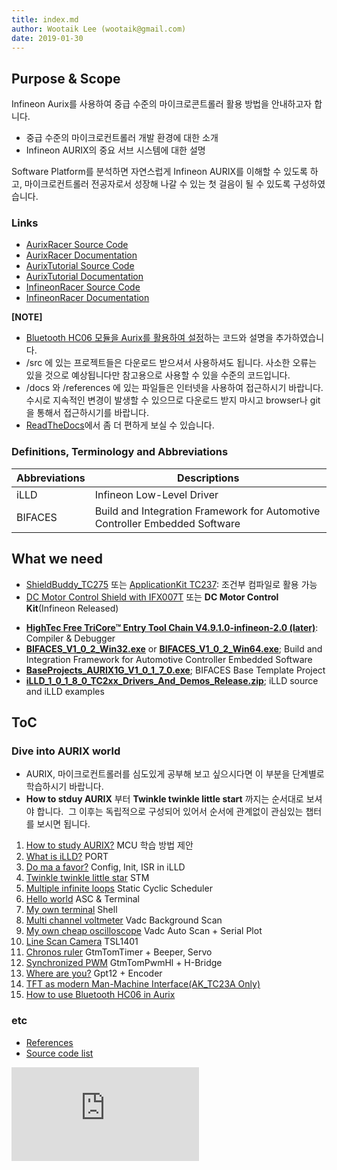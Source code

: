 ```yaml
---
title: index.md
author: Wootaik Lee (wootaik@gmail.com)  
date: 2019-01-30
---
```


## Purpose & Scope

Infineon Aurix를 사용하여 중급 수준의 마이크로콘트롤러 활용 방법을 안내하고자 합니다.

*   중급 수준의 마이크로컨트롤러 개발 환경에 대한 소개
*   Infineon AURIX의 중요 서브 시스템에 대한 설명

Software Platform를 분석하면 자연스럽게 Infineon AURIX를 이해할 수 있도록 하고,
마이크로컨트롤러 전공자로서 성장해 나갈 수 있는 첫 걸음이 될 수 있도록 구성하였습니다.

### Links

* [AurixRacer Source Code](https://github.com/realsosy/AurixRacer)
* [AurixRacer Documentation](http://aurixracer.readthedocs.io/ko/latest/) 
* [AurixTutorial Source Code](https://github.com/realsosy/AurixTutorial)
* [AurixTutorial Documentation](http://aurixtutorial.readthedocs.io/ko/latest/) 
* [InfineonRacer Source Code](https://github.com/realsosy/InfineonRacer)
* [InfineonRacer Documentation](http://infineonracer.readthedocs.io/ko/latest/) 

**[NOTE]**

* [Bluetooth HC06 모듈을 Aurix를 활용하여 설정](./HowToUseBluetoothHC06.md)하는 코드와 설명을 추가하였습니다.
* /src 에 있는 프로젝트들은 다운로드 받으셔서 사용하셔도 됩니다.  사소한 오류는 있을 것으로 예상됩니다만 참고용으로 사용할 수 있을 수준의 코드입니다.
* /docs 와 /references 에 있는 파일들은 인터넷을 사용하여 접근하시기 바랍니다. 수시로 지속적인 변경이 발생할 수 있으므로 다운로드 받지 마시고 browser나 git 을 통해서 접근하시기를 바랍니다.
* [ReadTheDocs](http://aurixtutorial.readthedocs.io/ko/latest/)에서 좀 더 편하게 보실 수 있습니다.



### Definitions, Terminology and Abbreviations

| Abbreviations | Descriptions                                                 |
| ------------- | ------------------------------------------------------------ |
| iLLD          | Infineon Low-Level Driver                                    |
| BIFACES       | Build and Integration Framework for Automotive Controller Embedded Software |

## What we need
* [ShieldBuddy_TC275](http://www.hitex.co.uk/embedded-technology/hardware/boards-modules/embedded-modules-by-processor/hitex-shieldbuddy-tc275/) 또는  [ApplicationKit TC237](https://www.infineon.com/cms/en/product/evaluation-boards/kit_aurix_tc237_tft/): 조건부 컴파일로 활용 가능
* [DC Motor Control Shield with IFX007T](https://www.infineon.com/cms/en/product/evaluation-boards/bldc-shield_ifx007t/) 또는 **DC Motor Control Kit**(Infineon Released)
- [**HighTec Free TriCore™ Entry Tool Chain V4.9.1.0-infineon-2.0 (later)**](https://free-entry-toolchain.hightec-edv.com/index.php): Compiler & Debugger
- [**BIFACES_V1_0_2_Win32.exe**](https://drive.google.com/open?id=120INrMwqaR8812rFyFHspgbCLmoi7d-T) or [**BIFACES_V1_0_2_Win64.exe**](https://drive.google.com/open?id=1z80W66QcE_DNJBaRRdcr3tfRu9EoZ8Oz); Build and Integration Framework for Automotive Controller Embedded Software
- [**BaseProjects_AURIX1G_V1_0_1_7_0.exe**](https://drive.google.com/open?id=1r6FEn1KDHO1Owxte6-Np0ksMG87OZAOt); BIFACES Base Template Project
- [**iLLD_1_0_1_8_0_TC2xx_Drivers_And_Demos_Release.zip**](https://drive.google.com/open?id=1btQpCUwkJ2LFz2qOAHtoQZcMouD3Hd4C); iLLD source and iLLD examples



## ToC

### Dive into AURIX world 

* AURIX, 마이크로컨트롤러를 심도있게 공부해 보고 싶으시다면 이 부분을 단계별로 학습하시기 바랍니다.
* **How to stduy AURIX** 부터 **Twinkle twinkle little start** 까지는 순서대로 보셔야 합니다.  그 이후는 독립적으로 구성되어 있어서 순서에 관계없이 관심있는 챕터를 보시면 됩니다.

1.  [How to study AURIX?](./HowToStudyAurix.md) MCU 학습 방법 제안
2.  [What is iLLD?](./WhatIsIlld.md) PORT
3.  [Do ma a favor?](./DoMeAFavor.md) Config, Init, ISR in iLLD
4.  [Twinkle twinkle little star](./TwinkleTwinkleLittleStar.md)  STM
5.  [Multiple infinite loops](./MultipleInfiniteLoops.md) Static Cyclic Scheduler
6.  [Hello world](./HelloWorld.md)  ASC & Terminal
7.  [My own terminal](./MyOwnTerminal.md) Shell
8.  [Multi channel voltmeter](./MultiChannelVoltmeter.md)  Vadc Background Scan
9.  [My own cheap oscilloscope](./MyOwnCheapOscilloscope.md)  Vadc Auto Scan + Serial Plot
10.  [Line Scan Camera](./LineScanCamera.md) TSL1401
11.  [Chronos ruler](./ChronosRuler.md) GtmTomTimer + Beeper, Servo
12.  [Synchronized PWM](./SynchronizedPwm.md) GtmTomPwmHl + H-Bridge
13.  [Where are you?](./WhereAreYou.md) Gpt12 + Encoder
14.  [TFT as modern Man-Machine Interface(AK_TC23A Only)](./TftAsModernMmi.md)
15.  [How to use Bluetooth HC06 in Aurix](./HowToUseBluetoothHC06.md)



### etc

* [References](./References.md)
* [Source code list](./src/README.md)

[![Analytics](https://ga-beacon.appspot.com/UA-137501847-2/AurixTutorial/docs/Index.md?pixel)](https://github.com/realsosy/aurixtutorial)

